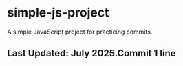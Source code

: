 # simple-js-project
A simple JavaScript project for practicing commits.
## Last Updated: July 2025.Commit 1 line
